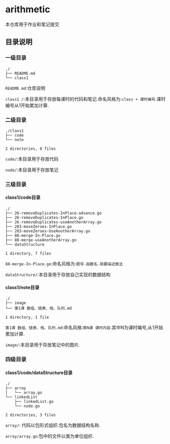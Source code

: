 # arithmetic

本仓库用于作业和笔记提交

## 目录说明

### 一级目录

```
./
├── README.md
└── class1
```

`README.md`:仓库说明

`class1 /`:本目录用于存放每课时的代码和笔记.命名风格为:`class + 课时编号`.课时编号从1开始累加计算.

### 二级目录

```
./class1
├── code
└── note

2 directories, 0 files
```

`code/`:本目录用于存放代码

`node/`:本目录用于存放笔记

### 三级目录

#### class1/code目录

```
./
├── 26-removeDuplicates-InPlace-advance.go
├── 26-removeDuplicates-InPlace.go
├── 26-removeDuplicates-useAnotherArray.go
├── 283-moveZeroes-InPlace.go
├── 283-moveZeroes-UseAnotherArray.go
├── 88-merge-In-Place.go
├── 88-merge-useAnotherArray.go
└── dataStructure

1 directory, 7 files
```

`88-merge-In-Place.go`:命名风格为:`题号-函数名-简要描述做法`

`dataStructure/`:本目录用于存放自己实现的数据结构

#### class1/note目录

```
./
├── image
└── 第1课 数组、链表、栈、队列.md

1 directory, 1 file
```

`第1课 数组、链表、栈、队列.md`:命名风格:`第N课 课时内容`.其中N为课时编号,从1开始累加计算.

`image/`:本目录用于存放笔记中的图片.

### 四级目录

#### class1/code/dataStructure目录

```
./
├── array
│   └── array.go
└── linkedList
    ├── linkedList.go
    └── node.go

2 directories, 3 files
```

`array/`: 代码以包形式组织.包名为数据结构名称.

`array/array.go`:包中的文件以类为单位组织.



